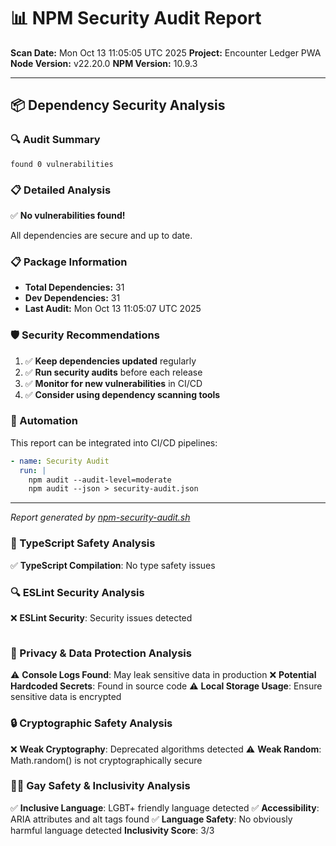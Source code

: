 # 📊 NPM Security Audit Report

**Scan Date:** Mon Oct 13 11:05:05 UTC 2025
**Project:** Encounter Ledger PWA
**Node Version:** v22.20.0
**NPM Version:** 10.9.3

---

## 📦 Dependency Security Analysis

### 🔍 Audit Summary

```
found 0 vulnerabilities
```

### 📋 Detailed Analysis

✅ **No vulnerabilities found!**

All dependencies are secure and up to date.

### 📋 Package Information

- **Total Dependencies:** 31
- **Dev Dependencies:** 31
- **Last Audit:** Mon Oct 13 11:05:07 UTC 2025

### 🛡️ Security Recommendations

1. ✅ **Keep dependencies updated** regularly
2. ✅ **Run security audits** before each release
3. ✅ **Monitor for new vulnerabilities** in CI/CD
4. ✅ **Consider using dependency scanning tools**

### 🤖 Automation

This report can be integrated into CI/CD pipelines:

```yaml
- name: Security Audit
  run: |
    npm audit --audit-level=moderate
    npm audit --json > security-audit.json
```

---
*Report generated by [npm-security-audit.sh](./scripts/npm-security-audit.sh)*
### 🧪 TypeScript Safety Analysis

✅ **TypeScript Compilation**: No type safety issues

### 🔍 ESLint Security Analysis

❌ **ESLint Security**: Security issues detected
```json
```

### 🔐 Privacy & Data Protection Analysis

⚠️ **Console Logs Found**: May leak sensitive data in production
❌ **Potential Hardcoded Secrets**: Found in source code
⚠️ **Local Storage Usage**: Ensure sensitive data is encrypted

### 🔒 Cryptographic Safety Analysis

❌ **Weak Cryptography**: Deprecated algorithms detected
⚠️ **Weak Random**: Math.random() is not cryptographically secure

### 🏳️‍🌈 Gay Safety & Inclusivity Analysis

✅ **Inclusive Language**: LGBT+ friendly language detected
✅ **Accessibility**: ARIA attributes and alt tags found
✅ **Language Safety**: No obviously harmful language detected
**Inclusivity Score**: 3/3

